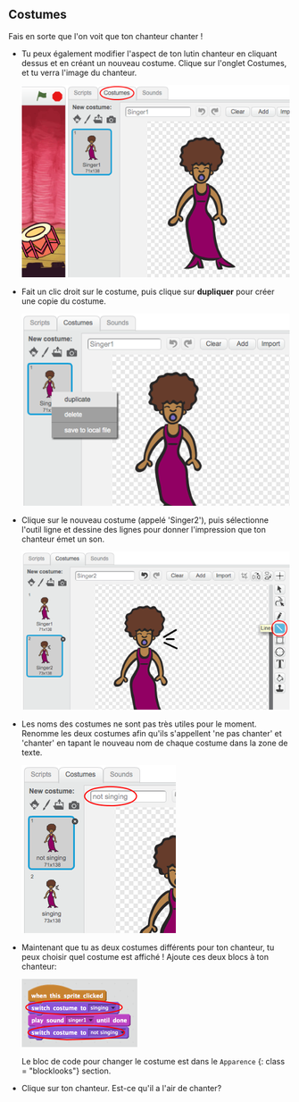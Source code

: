 ## Costumes

Fais en sorte que l'on voit que ton chanteur chanter !

+ Tu peux également modifier l'aspect de ton lutin chanteur en cliquant dessus et en créant un nouveau costume. Clique sur l'onglet Costumes, et tu verra l'image du chanteur.
    
    ![capture d'écran](images/band-singer-costume.png)

+ Fait un clic droit sur le costume, puis clique sur **dupliquer** pour créer une copie du costume.
    
    ![capture d'écran](images/band-singer-duplicate.png)

+ Clique sur le nouveau costume (appelé 'Singer2'), puis sélectionne l'outil ligne et dessine des lignes pour donner l'impression que ton chanteur émet un son.
    
    ![capture d'écran](images/band-singer-click.png)

+ Les noms des costumes ne sont pas très utiles pour le moment. Renomme les deux costumes afin qu'ils s'appellent 'ne pas chanter' et 'chanter' en tapant le nouveau nom de chaque costume dans la zone de texte.
    
    ![capture d'écran](images/band-singer-name.png)

+ Maintenant que tu as deux costumes différents pour ton chanteur, tu peux choisir quel costume est affiché ! Ajoute ces deux blocs à ton chanteur:
    
    ![capture d'écran](images/band-looks.png)
    
    Le bloc de code pour changer le costume est dans le `Apparence` {: class = "blocklooks"} section.

+ Clique sur ton chanteur. Est-ce qu'il a l'air de chanter?